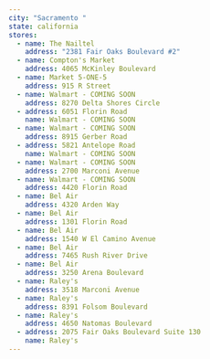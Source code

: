 ```yaml
---
city: "Sacramento "
state: california
stores:
  - name: The Nailtel
    address: "2381 Fair Oaks Boulevard #2"
  - name: Compton's Market
    address: 4065 McKinley Boulevard
  - name: Market 5-ONE-5
    address: 915 R Street
  - name: Walmart - COMING SOON
    address: 8270 Delta Shores Circle
  - address: 6051 Florin Road
    name: Walmart - COMING SOON
  - name: Walmart - COMING SOON
    address: 8915 Gerber Road
  - address: 5821 Antelope Road
    name: Walmart - COMING SOON
  - name: Walmart - COMING SOON
    address: 2700 Marconi Avenue
  - name: Walmart - COMING SOON
    address: 4420 Florin Road
  - name: Bel Air
    address: 4320 Arden Way
  - name: Bel Air
    address: 1301 Florin Road
  - name: Bel Air
    address: 1540 W El Camino Avenue
  - name: Bel Air
    address: 7465 Rush River Drive
  - name: Bel Air
    address: 3250 Arena Boulevard
  - name: Raley's
    address: 3518 Marconi Avenue
  - name: Raley's
    address: 8391 Folsom Boulevard
  - name: Raley's
    address: 4650 Natomas Boulevard
  - address: 2075 Fair Oaks Boulevard Suite 130
    name: Raley's
---
```

